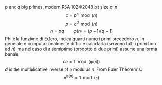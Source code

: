 $p$ and $q$ big primes, modern RSA $1024/2048$ bit size of $n$
$$
c = p^e \mod(n)
$$
$$
p = c^d \mod(n)
$$
$$
n = pq \qquad \varphi(n) = (p-1)(q-1)
$$
Phi è la funzione di Eulero, indica quanti numeri primi precedono $n$. In generale è computazionalmente difficile calcolarla (servono tutti i primi fino ad $n$), ma nel caso di $n$ semiprimo (prodotto di due primi) assume una forma banale.
$$
de = 1 \mod(\varphi(n))  
$$
$d$ is the multiplicative inverse of $e$ modulus $n$. 
From Euler Theorem's:
$$
a^{\varphi(n)} = 1 \mod(n)
$$


